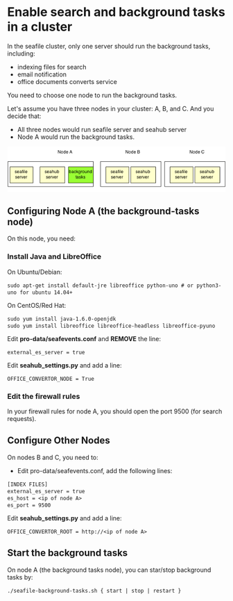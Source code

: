 # Enable search and background tasks in a cluster

In the seafile cluster, only one server should run the background tasks, including:

- indexing files for search
- email notification
- office documents converts service


You need to choose one node to run the background tasks.

Let's assume you have three nodes in your cluster: A, B, and C. And you decide that:

* All three nodes would run seafile server and seahub server
* Node A would run the background tasks.

![cluster-nodes](../images/cluster-nodes.png)


## Configuring Node A (the background-tasks node)

On this node, you need:

### Install Java and LibreOffice

On Ubuntu/Debian:
```
sudo apt-get install default-jre libreoffice python-uno # or python3-uno for ubuntu 14.04+
```

On CentOS/Red Hat:
```
sudo yum install java-1.6.0-openjdk
sudo yum install libreoffice libreoffice-headless libreoffice-pyuno
```

Edit **pro-data/seafevents.conf** and **REMOVE** the line:

```
external_es_server = true
```

Edit **seahub_settings.py** and add a line:

```
OFFICE_CONVERTOR_NODE = True
```

### Edit the firewall rules

In your firewall rules for node A, you should open the port 9500 (for search requests).

## Configure Other Nodes

On nodes B and C, you need to:

* Edit pro-data/seafevents.conf, add the following lines:
```
[INDEX FILES]
external_es_server = true
es_host = <ip of node A>
es_port = 9500
```

Edit **seahub_settings.py** and add a line:

```
OFFICE_CONVERTOR_ROOT = http://<ip of node A>
```

## Start the background tasks

On node A (the background tasks node), you can star/stop background tasks by:

```
./seafile-background-tasks.sh { start | stop | restart }
```
